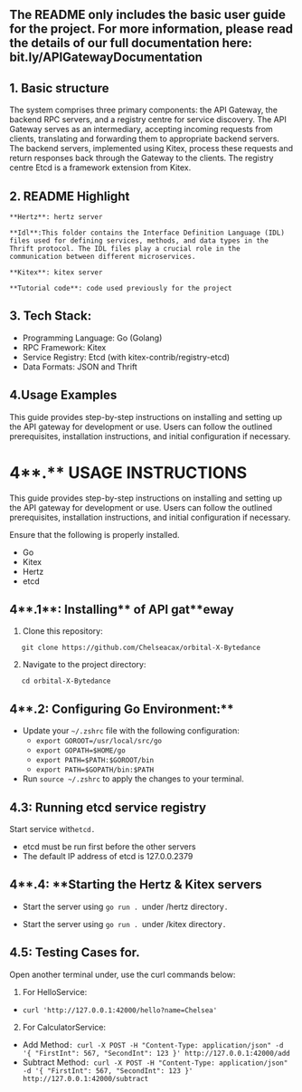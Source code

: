 <!-----

Yay, no errors, warnings, or alerts!

Conversion time: 0.5 seconds.


Using this Markdown file:

1. Paste this output into your source file.
2. See the notes and action items below regarding this conversion run.
3. Check the rendered output (headings, lists, code blocks, tables) for proper
   formatting and use a linkchecker before you publish this page.

Conversion notes:

* Docs to Markdown version 1.0β34
* Sun Jul 23 2023 19:32:22 GMT-0700 (PDT)
* Source doc: readme
----->

## The README only includes the basic user guide for the project. For more information, please read the details of our full documentation here: bit.ly/APIGatewayDocumentation

## 1. Basic structure

The system comprises three primary components: the API Gateway, the backend RPC servers, and a registry centre for service discovery. The API Gateway serves as an intermediary, accepting incoming requests from clients, translating and forwarding them to appropriate backend servers. The backend servers, implemented using Kitex, process these requests and return responses back through the Gateway to the clients. The registry centre Etcd is a framework extension from Kitex.


## 2. README Highlight

	**Hertz**: hertz server

	**Idl**:This folder contains the Interface Definition Language (IDL) files used for defining services, methods, and data types in the Thrift protocol. The IDL files play a crucial role in the communication between different microservices.

	**Kitex**: kitex server

	**Tutorial code**: code used previously for the project


## 3. Tech Stack:



* Programming Language: Go (Golang)
* RPC Framework: Kitex
* Service Registry: Etcd (with kitex-contrib/registry-etcd)
* Data Formats: JSON and Thrift


## 4.Usage Examples

This guide provides step-by-step instructions on installing and setting up the API gateway for development or use. Users can follow the outlined prerequisites, installation instructions, and initial configuration if necessary.


# 4**.** USAGE INSTRUCTIONS

This guide provides step-by-step instructions on installing and setting up the API gateway for development or use. Users can follow the outlined prerequisites, installation instructions, and initial configuration if necessary.

Ensure that the following is properly installed.



* Go
* Kitex
* Hertz
* etcd


## 4**.1**: **Install**ing** of API gat**eway



1. Clone this repository:


```
   git clone https://github.com/Chelseacax/orbital-X-Bytedance

```



2. Navigate to the project directory:


```
   cd orbital-X-Bytedance
```



## 4**.2: **Configuring** Go **E**nvironment:**



* Update your `~/.zshrc` file with the following configuration:
    * `export GOROOT=/usr/local/src/go`
    * `export GOPATH=$HOME/go`
    * `export PATH=$PATH:$GOROOT/bin`
    * `export PATH=$GOPATH/bin:$PATH`
* Run `source ~/.zshrc` to apply the changes to your terminal.


## 4.3: Running etcd service registry

Start service with` etcd. `



* etcd must be run first before the other servers
* The default IP address of etcd is 127.0.0.2379


## 4**.**4**: **Starting the Hertz & Kitex servers

- Start the server using `go run . `under /hertz directory`.`

- Start the server using `go run . `under /kitex directory`.`


## 4.5: Testing Cases for.

Open another terminal under, use the curl commands below:



1. For HelloService:
* `curl 'http://127.0.0.1:42000/hello?name=Chelsea'`
2. For CalculatorService:
* Add Method`: curl -X POST -H "Content-Type: application/json" -d '{ "FirstInt": 567, "SecondInt": 123 }' http://127.0.0.1:42000/add`
* Subtract Method`: curl -X POST -H "Content-Type: application/json" -d '{ "FirstInt": 567, "SecondInt": 123 }' http://127.0.0.1:42000/subtract`





